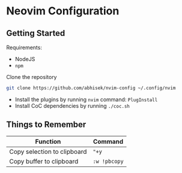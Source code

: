 # Neovim Configuration

## Getting Started

Requirements:

* NodeJS
* `npm`

Clone the repository

```bash
git clone https://github.com/abhisek/nvim-config ~/.config/nvim
```

* Install the plugins by running `nvim` command: `PlugInstall`
* Install  CoC dependencies by running `./coc.sh`

## Things to Remember

| Function                    | Command      |
|-----------------------------|--------------|
| Copy selection to clipboard | `"+y`        |
| Copy buffer to clipboard    | `:w !pbcopy` |
